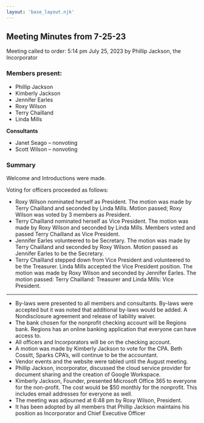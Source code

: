 ```yaml
---
layout: 'base_layout.njk'
---
```

## Meeting Minutes from 7-25-23
Meeting called to order:
5:14 pm July 25, 2023 by Phillip Jackson, the Incorporator

### Members present:
- Phillip Jackson
- Kimberly Jackson
- Jennifer Earles
- Roxy Wilson
- Terry Chailland
- Linda Mills
    
__Consultants__
- Janet Seago – nonvoting
- Scott Wilson – nonvoting
    
### Summary
Welcome and Introductions were made.

Voting for officers proceeded as follows:
- Roxy Wilson nominated herself as President. The motion was made by Terry Chailland and seconded by Linda
Mills. Motion passed; Roxy Wilson was voted by 3 members as President.
- Terry Chailland nominated herself as Vice President. The motion was made by Roxy Wilson and seconded by Linda
Mills. Members voted and passed Terry Chailland as Vice President.
- Jennifer Earles volunteered to be Secretary. The motion was made by Terry Chailland and seconded by Roxy
Wilson. Motion passed as Jennifer Earles to be the Secretary.
- Terry Chailland stepped down from Vice President and volunteered to be the Treasurer. Linda Mills accepted the
Vice President position. The motion was made by Roxy Wilson and seconded by Jennifer Earles. The motion passed:
Terry Chailland: Treasurer and Linda Mills: Vice President.

---

- By-laws were presented to all members and consultants. By-laws were accepted but it was noted that
additional by-laws would be added. A Nondisclosure agreement and release of liability waiver.
- The bank chosen for the nonprofit checking account will be Regions bank. Regions has an online banking application that everyone can have access to.
- All officers and Incorporators will be on the checking account.
- A motion was made by Kimberly Jackson to vote for the CPA. Beth Cossitt, Sparks CPA’s, will continue to be the accountant.
- Vendor events and the website were tabled until the August meeting.
- Phillip Jackson, incorporator, discussed the cloud service provider for document sharing and the creation of Google Workspace.
- Kimberly Jackson, Founder, presented Microsoft Office 365 to everyone for the non-profit. The cost would be $50 monthly for the nonprofit. This includes email addresses for everyone as well.
- The meeting was adjourned at 6:48 pm by Roxy Wilson, President.
- It has been adopted by all members that Phillip Jackson maintains his position as Incorporator and Chief Executive Officer